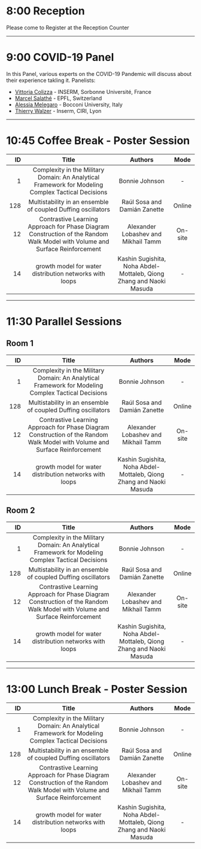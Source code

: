 # 8:00 Reception
Please come to Register at the Reception Counter

------

# 9:00 COVID-19 Panel
In this Panel, various experts on the COVID-19 Pandemic will discuss about their experience takling it.
Panelists:

* [Vittoria Colizza](https://ccs2021.univ-lyon1.fr/#SPEAKER_Vittoria_Colizza) - INSERM, Sorbonne Université, France
* [Marcel Salathé](https://ccs2021.univ-lyon1.fr/#SPEAKER_Marcel_Salathe) - EPFL, Switzerland
* [Alessia Melegaro](https://ccs2021.univ-lyon1.fr/#SPEAKER_Alessia_Melegaro) - Bocconi University, Italy
* [Thierry Walzer](https://ccs2021.univ-lyon1.fr/#SPEAKER_Thierry_Walzer) - Inserm, CIRI, Lyon


------


# 10:45 Coffee Break - Poster Session

| ID  | Title | Authors | Mode|
| ---: | :----: | :------: | :----:	|
|1|		Complexity in the Military Domain: An Analytical Framework for Modeling Complex Tactical Decisions| 	Bonnie Johnson| 	-  |
|128				|				Multistability in an ensemble of coupled Duffing oscillators	|	Raúl Sosa and Damián Zanette|	Online	| 
|12		|				Contrastive Learning Approach for Phase Diagram Construction of the Random Walk Model with Volume and Surface Reinforcement|	Alexander Lobashev and Mikhail Tamm | 	On-site	|
| 14|growth model for water distribution networks with loops						|			Kashin Sugishita, Noha Abdel-Mottaleb, Qiong Zhang and Naoki Masuda 	|	- |	

------

# 11:30 Parallel Sessions

## Room 1
| ID  | Title | Authors | Mode|
| ---: | :----: | :------: | :----:	|
|1|		Complexity in the Military Domain: An Analytical Framework for Modeling Complex Tactical Decisions| 	Bonnie Johnson| 	-  |
|128				|				Multistability in an ensemble of coupled Duffing oscillators	|	Raúl Sosa and Damián Zanette|	Online	| 
|12		|				Contrastive Learning Approach for Phase Diagram Construction of the Random Walk Model with Volume and Surface Reinforcement|	Alexander Lobashev and Mikhail Tamm | 	On-site	|
| 14|growth model for water distribution networks with loops						|			Kashin Sugishita, Noha Abdel-Mottaleb, Qiong Zhang and Naoki Masuda 	|	- |	



## Room 2
| ID  | Title | Authors | Mode|
| ---: | :----: | :------: | :----:	|
|1|		Complexity in the Military Domain: An Analytical Framework for Modeling Complex Tactical Decisions| 	Bonnie Johnson| 	-  |
|128				|				Multistability in an ensemble of coupled Duffing oscillators	|	Raúl Sosa and Damián Zanette|	Online	| 
|12		|				Contrastive Learning Approach for Phase Diagram Construction of the Random Walk Model with Volume and Surface Reinforcement|	Alexander Lobashev and Mikhail Tamm | 	On-site	|
| 14|growth model for water distribution networks with loops						|			Kashin Sugishita, Noha Abdel-Mottaleb, Qiong Zhang and Naoki Masuda 	|	- |	

------

# 13:00 Lunch Break - Poster Session

| ID  | Title | Authors | Mode|
| ---: | :----: | :------: | :----:	|
|1|		Complexity in the Military Domain: An Analytical Framework for Modeling Complex Tactical Decisions| 	Bonnie Johnson| 	-  |
|128				|				Multistability in an ensemble of coupled Duffing oscillators	|	Raúl Sosa and Damián Zanette|	Online	| 
|12		|				Contrastive Learning Approach for Phase Diagram Construction of the Random Walk Model with Volume and Surface Reinforcement|	Alexander Lobashev and Mikhail Tamm | 	On-site	|
| 14|growth model for water distribution networks with loops						|			Kashin Sugishita, Noha Abdel-Mottaleb, Qiong Zhang and Naoki Masuda 	|	- |	
